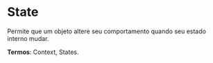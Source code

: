 
# State

Permite que um objeto altere seu comportamento quando seu estado interno mudar.

**Termos**: Context, States.



